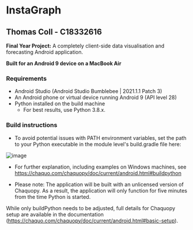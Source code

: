 # InstaGraph

## Thomas Coll - C18332616 ##
**Final Year Project:** A completely client-side data visualisation and forecasting Android application.

**Built for an Android 9 device on a MacBook Air**

### Requirements ###
- Android Studio (Android Studio Bumblebee | 2021.1.1 Patch 3)
- An Android phone or virtual device running Android 9 (API level 28)
- Python installed on the build machine
    - For best results, use Python 3.8.x.

### Build instructions ###
- To avoid potential issues with PATH environment variables, set the path to your Python executable in the module level's build.gradle file here:

![image](https://user-images.githubusercontent.com/47222069/162519498-2ccf9a95-ab81-4422-ae57-ba665b2e814f.png)

- For further explanation, including examples on Windows machines, see https://chaquo.com/chaquopy/doc/current/android.html#buildpython

- Please note: The application will be built with an unlicensed version of Chaquopy. As a result, the application will only function for five minutes from the time Python is started.

While only buildPython needs to be adjusted, full details for Chaquopy setup are available in the documentation (https://chaquo.com/chaquopy/doc/current/android.html#basic-setup).
